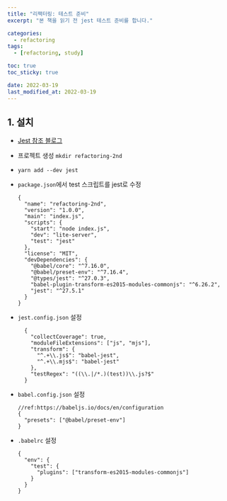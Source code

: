 ```yaml
---
title: "리팩터링: 테스트 준비"
excerpt: "본 책을 읽기 전 jest 테스트 준비를 합니다."

categories:
  - refactoring
tags:
  - [refactoring, study]

toc: true
toc_sticky: true

date: 2022-03-19
last_modified_at: 2022-03-19
---
```


## 1. 설치

- [Jest 참조 블로그](https://www.daleseo.com/jest-basic/)
- 프로젝트 생성 `mkdir refactoring-2nd`
- `yarn add --dev jest`
- `package.json`에서 test 스크립트를 jest로 수정

  ```
  {
    "name": "refactoring-2nd",
    "version": "1.0.0",
    "main": "index.js",
    "scripts": {
      "start": "node index.js",
      "dev": "lite-server",
      "test": "jest"
    },
    "license": "MIT",
    "devDependencies": {
      "@babel/core": "^7.16.0",
      "@babel/preset-env": "^7.16.4",
      "@types/jest": "^27.0.3",
      "babel-plugin-transform-es2015-modules-commonjs": "^6.26.2",
      "jest": "^27.5.1"
    }
  }
  ```

- `jest.config.json` 설정
  ```
    {
      "collectCoverage": true,
      "moduleFileExtensions": ["js", "mjs"],
      "transform": {
        "^.+\\.js$": "babel-jest",
        "^.+\\.mjs$": "babel-jest"
      },
      "testRegex": "((\\.|/*.)(test))\\.js?$"
    }
  ```
- `babel.config.json` 설정
  ```
  //ref:https://babeljs.io/docs/en/configuration
  {
    "presets": ["@babel/preset-env"]
  }
  ```
- `.babelrc` 설정
  ```
  {
    "env": {
      "test": {
        "plugins": ["transform-es2015-modules-commonjs"]
      }
    }
  }
  ```
